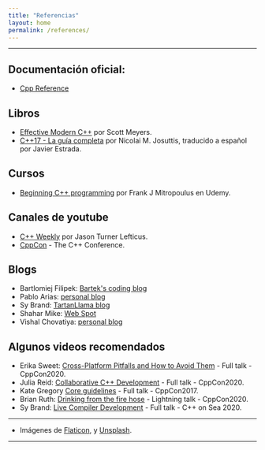 ```yaml
---
title: "Referencias"
layout: home
permalink: /references/
---
```


---

## Documentación oficial:
* [Cpp Reference](https://es.cppreference.com/)

## Libros
* [Effective Modern C++](https://www.oreilly.com/library/view/effective-modern-c/9781491908419/) por Scott Meyers.
* [C++17 - La guía completa](https://leanpub.com/cpp17es/) por Nicolai M. Josuttis, traducido a español
por Javier Estrada.

## Cursos
* [Beginning C++ programming](https://www.udemy.com/course/beginning-c-plus-plus-programming/)
por Frank J Mitropoulus en Udemy.

## Canales de youtube
* [C++ Weekly](https://www.youtube.com/c/JasonTurner-lefticus/) por Jason Turner Lefticus.
* [CppCon](https://www.youtube.com/user/CppCon/) - The C++ Conference.

## Blogs
* Bartlomiej Filipek: [Bartek's coding blog ](https://www.bfilipek.com/)
* Pablo Arias: [personal blog](https://pabloariasal.github.io/) 
* Sy Brand: [TartanLlama blog](https://blog.tartanllama.xyz/)
* Shahar Mike: [Web Spot](https://shaharmike.com/cpp/) 
* Vishal Chovatiya: [personal blog](http://www.vishalchovatiya.com/) 

## Algunos videos recomendados
* Erika Sweet: [Cross-Platform Pitfalls and How to Avoid Them](https://youtu.be/oYCin0B037Y) - Full talk - CppCon2020.
* Julia Reid: [Collaborative C++ Development](https://youtu.be/qCn6zT76zTs) - Full talk - CppCon2020.
* Kate Gregory [Core guidelines](https://youtu.be/XkDEzfpdcSg) - Full talk - CppCon2017.
* Brian Ruth: [Drinking from the fire hose](https://youtu.be/kO-cNY8nX70) - Lightning talk - CppCon2020.
* Sy Brand: [Live Compiler Development](https://youtu.be/Jw2n5QSul34) - Full talk - C++ on Sea 2020.

---
- Imágenes de [Flaticon](https://www.flaticon.com/), y [Unsplash](https://unsplash.com/).

---